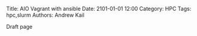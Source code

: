 Title: AIO Vagrant with ansible
Date: 2101-01-01 12:00
Category: HPC
Tags: hpc,slurm
Authors: Andrew Kail

Draft page
